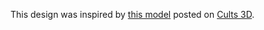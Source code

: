 This design was inspired by [this model](https://cults3d.com/en/3d-model/home/watering-can-gazzaladra-2) posted on [Cults 3D](https://cults3d.com/en).